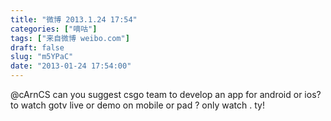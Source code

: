 ```yaml
---
title: "微博 2013.1.24 17:54"
categories: ["嘀咕"]
tags: ["来自微博 weibo.com"]
draft: false
slug: "m5YPaC"
date: "2013-01-24 17:54:00"
---
```


<p>@cArnCS  can you suggest csgo team to develop an app for android or ios? to watch gotv live or demo on mobile or pad ? only watch . ty! ​​​​</p>
